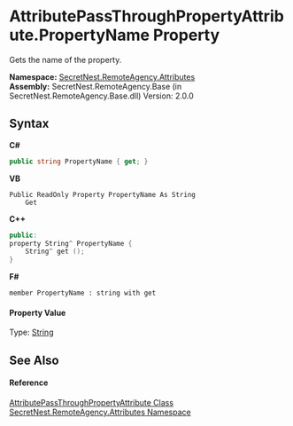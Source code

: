 # AttributePassThroughPropertyAttribute.PropertyName Property 
 

Gets the name of the property.

**Namespace:**&nbsp;<a href="N_SecretNest_RemoteAgency_Attributes">SecretNest.RemoteAgency.Attributes</a><br />**Assembly:**&nbsp;SecretNest.RemoteAgency.Base (in SecretNest.RemoteAgency.Base.dll) Version: 2.0.0

## Syntax

**C#**<br />
``` C#
public string PropertyName { get; }
```

**VB**<br />
``` VB
Public ReadOnly Property PropertyName As String
	Get
```

**C++**<br />
``` C++
public:
property String^ PropertyName {
	String^ get ();
}
```

**F#**<br />
``` F#
member PropertyName : string with get

```


#### Property Value
Type: <a href="https://docs.microsoft.com/dotnet/api/system.string" target="_blank">String</a>

## See Also


#### Reference
<a href="T_SecretNest_RemoteAgency_Attributes_AttributePassThroughPropertyAttribute">AttributePassThroughPropertyAttribute Class</a><br /><a href="N_SecretNest_RemoteAgency_Attributes">SecretNest.RemoteAgency.Attributes Namespace</a><br />